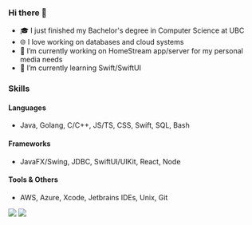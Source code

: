 ### Hi there 👋

<!--
**flynn-buc/flynn-buc** is a ✨ _special_ ✨ repository because its `README.md` (this file) appears on your GitHub profile.

Here are some ideas to get you started:


-->
- 🎓 I just finished my Bachelor's degree in Computer Science at UBC
- 🌐 I love working on databases and cloud systems
- 🔭 I’m currently working on HomeStream app/server for my personal media needs
- 🌱 I’m currently learning Swift/SwiftUI

### Skills
#### Languages
- Java, Golang, C/C++, JS/TS, CSS, Swift, SQL, Bash
#### Frameworks
- JavaFX/Swing, JDBC, SwiftUI/UIKit, React, Node
#### Tools & Others
- AWS, Azure, Xcode, Jetbrains IDEs, Unix, Git

![](https://komarev.com/ghpvc/?username=jmhirsch&color=blueviolet&style=flat&label=CT)
![](https://hit.yhype.me/github/profile?user_id=54959558)
